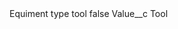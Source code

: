 <?xml version="1.0" encoding="UTF-8"?>
<CustomMetadata xmlns="http://soap.sforce.com/2006/04/metadata" xmlns:xsi="http://www.w3.org/2001/XMLSchema-instance" xmlns:xsd="http://www.w3.org/2001/XMLSchema">
    <label>Equiment type tool</label>
    <protected>false</protected>
    <values>
        <field>Value__c</field>
        <value xsi:type="xsd:string">Tool</value>
    </values>
</CustomMetadata>
